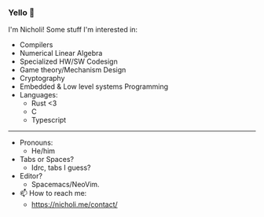 ### Yello 👋
I'm Nicholi!
Some stuff I'm interested in:
  - Compilers
  - Numerical Linear Algebra
  - Specialized HW/SW Codesign
  - Game theory/Mechanism Design
  - Cryptography
  - Embedded & Low level systems Programming
  - Languages:
    + Rust <3
    + C
    + Typescript
    
    
----------------------
- Pronouns: 
  + He/him
- Tabs or Spaces? 
  + Idrc, tabs I guess?
- Editor? 
  + Spacemacs/NeoVim.
- 📫 How to reach me: 
  + https://nicholi.me/contact/

<!--
**nicholicaron/nicholicaron** is a ✨ _special_ ✨ repository because its `README.md` (this file) appears on your GitHub profile.

Here are some ideas to get you started:

- 🔭 I’m currently working on ...
- 🌱 I’m currently learning ...
- 👯 I’m looking to collaborate on ...
- 🤔 I’m looking for help with ...
- 💬 Ask me about ...
- 📫 How to reach me: ...
- 😄 Pronouns: ...
- ⚡ Fun fact: ...
-->
